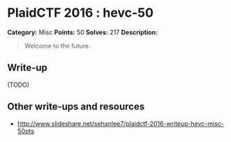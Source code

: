 # PlaidCTF 2016 : hevc-50

**Category:** Misc
**Points:** 50
**Solves:** 217
**Description:**

> Welcome to the future.

## Write-up

(TODO)

## Other write-ups and resources

* http://www.slideshare.net/sehanlee7/plaidctf-2016-writeup-hevc-misc-50pts
